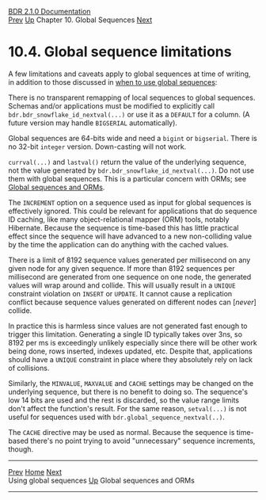   [BDR 2.1.0 Documentation](README.md)                                                                                                                    
  [Prev](global-sequence-usage.md "Using global sequences")   [Up](global-sequences.md)    Chapter 10. Global Sequences    [Next](global-sequences-orms.md "Global sequences and ORMs")  


# 10.4. Global sequence limitations

A few limitations and caveats apply to global sequences at time of
writing, in addition to those discussed in [when to use global
sequences](global-sequences-when.md):

There is no transparent remapping of local sequences to global
sequences. Schemas and/or applications must be modified to explicitly
call `bdr.bdr_snowflake_id_nextval(...)` or use it as a
`DEFAULT` for a column. (A future version may handle
`BIGSERIAL` automatically).

Global sequences are 64-bits wide and need a `bigint` or
`bigserial`. There is no 32-bit `integer` version.
Down-casting will not work.

`currval(...)` and `lastval()` return the value of
the underlying sequence, not the value generated by
`bdr.bdr_snowflake_id_nextval(...)`. Do not use them with global
sequences. This is a particular concern with ORMs; see [Global sequences
and ORMs](global-sequences-orms.md).

The `INCREMENT` option on a sequence used as input for global
sequences is effectively ignored. This could be relevant for
applications that do sequence ID caching, like many object-relational
mapper (ORM) tools, notably Hibernate. Because the sequence is
time-based this has little practical effect since the sequence will have
advanced to a new non-colliding value by the time the application can do
anything with the cached values.

There is a limit of 8192 sequence values generated per millisecond on
any given node for any given sequence. If more than 8192 sequences per
millisecond are generated from one sequence on one node, the generated
values will wrap around and collide. This will usually result in a
`UNIQUE` constraint violation on `INSERT` or
`UPDATE`. It cannot cause a replication conflict because
sequence values generated on different nodes can [*never*]
collide.

In practice this is harmless since values are not generated fast enough
to trigger this limitation. Generating a single ID typically takes over
3ns, so 8192 per ms is exceedingly unlikely especially since there will
be other work being done, rows inserted, indexes updated, etc. Despite
that, applications should have a `UNIQUE` constraint in place
where they absolutely rely on lack of collisions.

Similarly, the `MINVALUE`, `MAXVALUE` and
`CACHE` settings may be changed on the underlying sequence,
but there is no benefit to doing so. The sequence\'s low 14 bits are
used and the rest is discarded, so the value range limits don\'t affect
the function\'s result. For the same reason, `setval(...)` is
not useful for sequences used with
`bdr.global_sequence_nextval(..)`.

The `CACHE` directive may be used as normal. Because the
sequence is time-based there\'s no point trying to avoid \"unnecessary\"
sequence increments, though.



  --------------------------------------------------- -------------------------------------------- ---------------------------------------------------
  [Prev](global-sequence-usage.md)        [Home](README.md)         [Next](global-sequences-orms.md)  
  Using global sequences                               [Up](global-sequences.md)                            Global sequences and ORMs
  --------------------------------------------------- -------------------------------------------- ---------------------------------------------------
